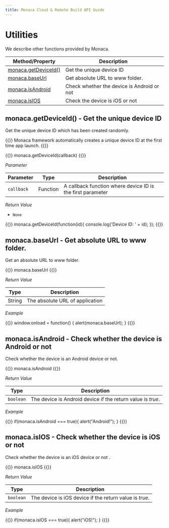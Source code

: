 ```yaml
---
title: Monaca Cloud & Remote Build API Guide
---
```


# Utilities

We describe other functions provided by Monaca.

Method/Property | Description
----------------|---------------------
[monaca.getDeviceId()](#getdeviceid) | Get the unique device ID
[monaca.baseUrl](#baseurl) | Get absolute URL to www folder.
[monaca.isAndroid](#isandroid) | Check whether the device is Android or not
[monaca.isIOS](#isios) | Check the device is iOS or not

##  monaca.getDeviceId() - Get the unique device ID

Get the unique device ID which has been created randomly.

{{<note>}}
Monaca framework automatically creates a unique device ID at the first
time app launch.
{{</note>}}

{{<syntax>}}
monaca.getDeviceId(callback)
{{</syntax>}}

*Parameter*

Parameter | Type | Description
----------|------|-----------------
`callback` | Function | A callback function where device ID is the first parameter

*Return Value*

- `None`   

{{<highlight javascript>}}
monaca.getDeviceId(function(id){
   console.log('Device ID: ' + id);
});
{{</highlight>}}

##  monaca.baseUrl - Get absolute URL to www folder.

Get an absolute URL to *www* folder.

{{<syntax>}}
monaca.baseUrl
{{</syntax>}}

*Return Value*

Type | Description
------|-----------------
String | The absolute URL of application

*Example*

{{<highlight javascript>}}
window.onload = function()
{
   alert(monaca.baseUrl);
}
{{</highlight>}}



##  monaca.isAndroid - Check whether the device is Android or not

Check whether the device is an Android device or not.

{{<syntax>}}
monaca.isAndroid
{{</syntax>}}

*Return Value*

| Type | Description
------|-----------------
`boolean` | The device is Android device if the return value is *true*.

*Example*

{{<highlight javascript>}}
if(monaca.isAndroid === true){
  alert("Android!");
}
{{</highlight>}}

##  monaca.isIOS - Check whether the device is iOS or not

Check whether the device is an iOS device or not .

{{<syntax>}}
monaca.isIOS
{{</syntax>}}

*Return Value*

| Type | Description
------|-----------------
`boolean` | The device is iOS device if the return value is *true*.

*Example*

{{<highlight javascript>}}
if(monaca.isIOS === true){
  alert("iOS!");
}
{{</highlight>}}


